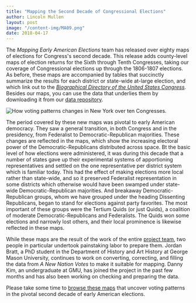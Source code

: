 ```yaml
---
title: "Mapping the Second Decade of Congressional Elections"
author: Lincoln Mullen
layout: post
image: "/content-img/MA09.png"
date: 2018-04-17
---
```


The *Mapping Early American Elections* team has released over eighty maps of elections for Congress's second decade. This release adds county-level maps of election returns for the Sixth through Tenth Congresses, taking our coverage of Congressional elections up through the 1806-1807 elections. As before, these maps are accompanied by tables that succinctly summarize the results for each district or state-wide at-large election, and which link out to the [_Biographical Directory of the United States Congress_](http://bioguide.congress.gov/biosearch/biosearch.asp). Besides our maps, you can use the data that underlies them by downloading it from our [data repository](https://github.com/mapping-elections/elections-data).

<!--more-->

![How voting patterns changes in New York over ten Congresses.]({{site.url}}/content-img/NY01-10.gif)

The period covered by these new maps was pivotal to early American democracy. They saw a general transition, in both Congress and in the presidency, from Federalist to Democratic-Republican majorities. These changes are reflected in the maps, which show the increasing electoral power of the Democratic-Republicans distributed across space. Bt the basic level of how elections were administered, it was during this decade that a number of states gave up their experimental systems of apportioning representatives and settled on the one representative per district system which is familiar today. This had the effect of making elections more local rather than state-wide, and so it preserved Federalist representation in some districts which otherwise would have been swamped under state-wide Democratic-Republican majorities. And breakaway Democratic-Republican groups, whom we have grouped under the heading Dissenting Republicans, began to stand for elections against party favorites. The most important of these groups were the Tertium Quids (or just Quids), a coalition of moderate Democratic-Republicans and Federalists. The Quids won some elections and narrowly lost others, and their local prominence is likewise reflected in these maps. 

While these maps are the result of the work of the entire [project team]({{site.url}}/about/#project-team), two people in particular undertook painstaking labor to prepare them. Jordan Bratt, a PhD student in the Department of History and Art History at George Mason University, continues to work on converting, correcting, and filling the data from *A New Nation Votes* to make it suitable for mapping. Danny Kim, an undergraduate at GMU, has joined the project in the past few months and has also been working on checking and preparing the data.

Please take some time to [browse these maps]({{site.url}}/maps/) that uncover voting patterns in the pivotal second decade of early American elections.

